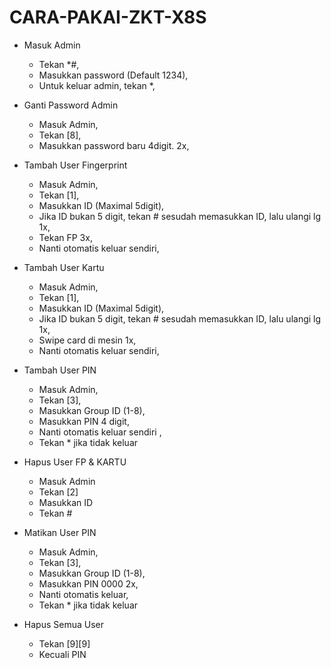 # CARA-PAKAI-ZKT-X8S
- Masuk Admin
  - Tekan *#,
  - Masukkan password (Default 1234),
  - Untuk keluar admin, tekan *,

- Ganti Password Admin
  - Masuk Admin,
  - Tekan [8],
  - Masukkan password baru 4digit.   2x,

- Tambah User Fingerprint 
  - Masuk Admin,
  - Tekan [1],
  - Masukkan ID (Maximal 5digit),
  - Jika ID bukan 5 digit, tekan # sesudah memasukkan ID, lalu ulangi lg 1x,
  - Tekan FP 3x,
  - Nanti otomatis keluar sendiri,

- Tambah User Kartu
  - Masuk Admin,
  - Tekan [1],
  - Masukkan ID (Maximal 5digit),
  - Jika ID bukan 5 digit, tekan # sesudah memasukkan ID, lalu ulangi lg 1x,
  - Swipe card di mesin 1x,
  - Nanti otomatis keluar sendiri,

- Tambah User PIN
  - Masuk Admin,
  - Tekan [3],
  - Masukkan Group ID (1-8),
  - Masukkan PIN 4 digit,
  - Nanti otomatis keluar sendiri ,
  - Tekan * jika tidak keluar

- Hapus User FP & KARTU
  - Masuk Admin
  - Tekan [2]
  - Masukkan ID
  - Tekan #

- Matikan User PIN
  - Masuk Admin,
  - Tekan [3],
  - Masukkan Group ID (1-8),
  - Masukkan PIN 0000 2x,
  - Nanti otomatis keluar,
  - Tekan * jika tidak keluar

- Hapus Semua User
  - Tekan [9][9] 
  - Kecuali PIN
